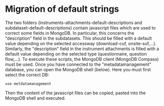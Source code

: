 # Migration of default strings

The two folders (instruments-attachments-default-descriptions and subdataset-default-descriptions) contain javascript files which are used to correct some fields in MongoDB. In particular, this concerns the "description" field in the subdatasets. This should be filled with a default value depending on the selected accessway (download-cuf, onsite-suf,...). Similarly, the "description" field in the instrument attachments is filled with a default value depending on the selected type (questionnaire, question flow,...).
To execute these scripts, the MongoDB client (MongoDB Compass) must be used. Once you have connected to the "metadatamanagement" database, you can open the MongoDB shell (below). Here you must first select the correct DB:

```
use metdatamanagement
```

Then the content of the javascript files can be copied, pasted into the MongoDB shell and executed.
